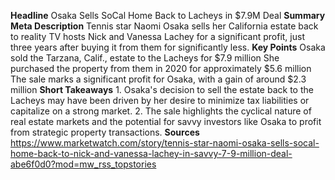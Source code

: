﻿---
title: ""
date: "2025-08-22T04:54:24"
category: "Markets"
summary: ""
slug: "tennis-star-naomi-osaka-sells-socal-home-back-to-nick-and-va"
source_urls:
  - ""
seo:
  title: " | Hash n Hedge"
  description: ""
  keywords: ["news", "markets", "brief"]
---
**Headline** Osaka Sells SoCal Home Back to Lacheys in $7.9M Deal  **Summary Meta Description** Tennis star Naomi Osaka sells her California estate back to reality TV hosts Nick and Vanessa Lachey for a significant profit, just three years after buying it from them for significantly less.  **Key Points**   Osaka sold the Tarzana, Calif., estate to the Lacheys for $7.9 million  She purchased the property from them in 2020 for approximately $5.6 million  The sale marks a significant profit for Osaka, with a gain of around $2.3 million  **Short Takeaways**  1. Osaka's decision to sell the estate back to the Lacheys may have been driven by her desire to minimize tax liabilities or capitalize on a strong market. 2. The sale highlights the cyclical nature of real estate markets and the potential for savvy investors like Osaka to profit from strategic property transactions.  **Sources** https://www.marketwatch.com/story/tennis-star-naomi-osaka-sells-socal-home-back-to-nick-and-vanessa-lachey-in-savvy-7-9-million-deal-abe6f0d0?mod=mw_rss_topstories